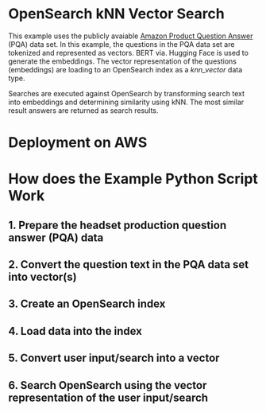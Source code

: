 # OpenSearch kNN Vector Search

This example uses the publicly avaiable [Amazon Product Question Answer](https://registry.opendata.aws/amazon-pqa/) (PQA) data set. In this example, the questions in the PQA data set are tokenized and represented as vectors. BERT via. Hugging Face is used to generate the embeddings. The vector representation of the questions (embeddings) are loading to an OpenSearch index as a *knn_vector* data type. 

Searches are executed against OpenSearch by transforming search text into embeddings and determining similarity using kNN. The most similar result answers are returned as search results.

# Deployment on AWS 

# How does the Example Python Script Work

## 1. Prepare the headset production question answer (PQA) data

## 2. Convert the question text in the PQA data set into vector(s)

## 3. Create an OpenSearch index

## 4. Load data into the index

## 5. Convert user input/search into a vector

## 6. Search OpenSearch using the vector representation of the user input/search
